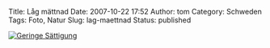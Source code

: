 Title: Låg mättnad
Date: 2007-10-22 17:52
Author: tom
Category: Schweden
Tags: Foto, Natur
Slug: lag-maettnad
Status: published

[![Geringe
Sättigung](http://www.fiket.de/pic/gysinge1_s.jpg "Geringe Sättigung")](http://www.fiket.de/pic/gysinge1_l.jpg)


